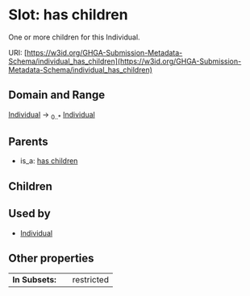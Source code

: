 
# Slot: has children


One or more children for this Individual.

URI: [https://w3id.org/GHGA-Submission-Metadata-Schema/individual_has_children](https://w3id.org/GHGA-Submission-Metadata-Schema/individual_has_children)


## Domain and Range

[Individual](Individual.md) &#8594;  <sub>0..\*</sub> [Individual](Individual.md)

## Parents

 *  is_a: [has children](has_children.md)

## Children


## Used by

 * [Individual](Individual.md)

## Other properties

|  |  |  |
| --- | --- | --- |
| **In Subsets:** | | restricted |

